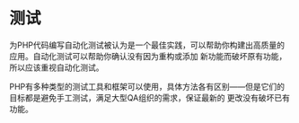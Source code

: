 # 测试

为PHP代码编写自动化测试被认为是一个最佳实践，可以帮助你构建出高质量的应用。自动化测试可以帮助你确认没有因为重构或添加
新功能而破坏原有功能，所以应该重视自动化测试。

PHP有多种类型的测试工具和框架可以使用，具体方法各有区别——但是它们的目标都是避免手工测试，满足大型QA组织的需求，保证最新的
更改没有破坏已有功能。